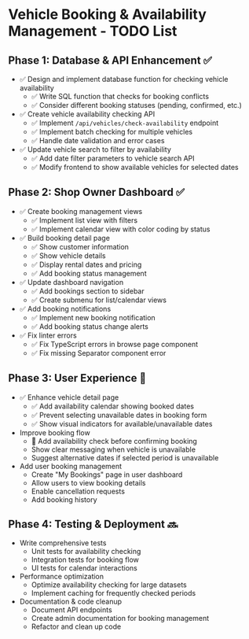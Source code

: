 # Vehicle Booking & Availability Management - TODO List

## Phase 1: Database & API Enhancement ✅
- ✅ Design and implement database function for checking vehicle availability
  - ✅ Write SQL function that checks for booking conflicts
  - ✅ Consider different booking statuses (pending, confirmed, etc.)
- ✅ Create vehicle availability checking API
  - ✅ Implement `/api/vehicles/check-availability` endpoint
  - ✅ Implement batch checking for multiple vehicles 
  - ✅ Handle date validation and error cases
- ✅ Update vehicle search to filter by availability
  - ✅ Add date filter parameters to vehicle search API
  - ✅ Modify frontend to show available vehicles for selected dates

## Phase 2: Shop Owner Dashboard ✅
- ✅ Create booking management views
  - ✅ Implement list view with filters
  - ✅ Implement calendar view with color coding by status
- ✅ Build booking detail page
  - ✅ Show customer information
  - ✅ Show vehicle details
  - ✅ Display rental dates and pricing
  - ✅ Add booking status management
- ✅ Update dashboard navigation
  - ✅ Add bookings section to sidebar
  - ✅ Create submenu for list/calendar views
- ✅ Add booking notifications
  - ✅ Implement new booking notification
  - ✅ Add booking status change alerts
- ✅ Fix linter errors
  - ✅ Fix TypeScript errors in browse page component
  - ✅ Fix missing Separator component error

## Phase 3: User Experience 🔄
- ✅ Enhance vehicle detail page
  - ✅ Add availability calendar showing booked dates
  - ✅ Prevent selecting unavailable dates in booking form
  - ✅ Show visual indicators for available/unavailable dates
- Improve booking flow
  - 🔄 Add availability check before confirming booking
  - Show clear messaging when vehicle is unavailable
  - Suggest alternative dates if selected period is unavailable
- Add user booking management
  - Create "My Bookings" page in user dashboard
  - Allow users to view booking details
  - Enable cancellation requests
  - Add booking history

## Phase 4: Testing & Deployment 🔜
- Write comprehensive tests
  - Unit tests for availability checking
  - Integration tests for booking flow
  - UI tests for calendar interactions
- Performance optimization
  - Optimize availability checking for large datasets
  - Implement caching for frequently checked periods
- Documentation & code cleanup
  - Document API endpoints
  - Create admin documentation for booking management
  - Refactor and clean up code 